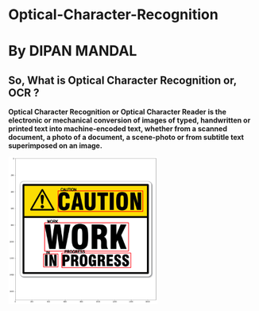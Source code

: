 # Optical-Character-Recognition
# By DIPAN MANDAL
## So, What is Optical Character Recognition or, OCR ?
<b> Optical Character Recognition or Optical Character Reader is the electronic or mechanical conversion of images of typed, handwritten or printed text into machine-encoded text, whether from a scanned document, a photo of a document, a scene-photo or from subtitle text superimposed on an image. </b>

<img src = "output.png" width = "300">